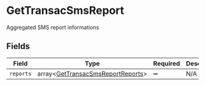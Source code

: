 # GetTransacSmsReport

Aggregated SMS report informations


## Fields

| Field                                                                                  | Type                                                                                   | Required                                                                               | Description                                                                            |
| -------------------------------------------------------------------------------------- | -------------------------------------------------------------------------------------- | -------------------------------------------------------------------------------------- | -------------------------------------------------------------------------------------- |
| `reports`                                                                              | array<[GetTransacSmsReportReports](../../models/shared/GetTransacSmsReportReports.md)> | :heavy_minus_sign:                                                                     | N/A                                                                                    |
